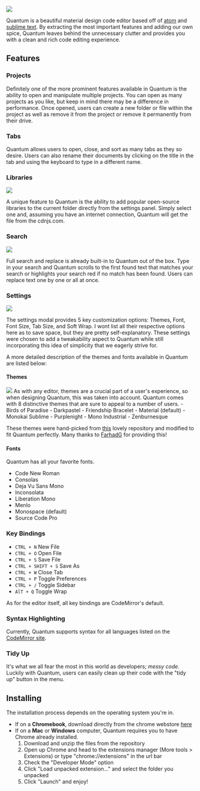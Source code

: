 [<img src="https://dl2.pushbulletusercontent.com/q1AYW5ct2GYEeiv7DcxK6m0CfR2ra2fS/Untitled-3.png">](https://chrome.google.com/webstore/detail/quantum/hmnlklahndgbhdoclhdnoafhafbhmnkm)

Quantum is a beautiful material design code editor based off of [atom](https://atom.io/) and [sublime text](https://www.sublimetext.com/). By extracting the most important features and adding our own spice, Quantum leaves behind the unnecessary clutter and provides you with a clean and rich code editing experience.

## Features
### Projects
Definitely one of the more prominent features available in Quantum is the ability to open and manipulate multiple projects. You can open as many projects as you like, but keep in mind there may be a difference in performance. Once opened, users can create a new folder or file within the project as well as remove it from the project or remove it permanently from their drive. 
### Tabs
Quantum allows users to open, close, and sort as many tabs as they so desire. Users can also rename their documents by clicking on the title in the tab and using the keyboard to type in a different name.
### Libraries
<img src="https://dl2.pushbulletusercontent.com/y4OvqQhBtUNJWf6JA9Dgon5V0xZn3n8H/libraries.png">

A unique feature to Quantum is the ability to add popular open-source libraries to the current folder directly from the settings panel. Simply select one and, assuming you have an internet connection, Quantum will get the file from the cdnjs.com.
### Search

<img src="https://dl2.pushbulletusercontent.com/AUgbhemQdWUQowndx4a7UNflvoRbdAT9/screenshot-5.png">

Full search and replace is already built-in to Quantum out of the box. Type in your search and Quantum scrolls to the first found text that matches your search or highlights your search red if no match has been found. Users can replace text one by one or all at once.
### Settings
<img src="https://dl2.pushbulletusercontent.com/zAyXymocFH4Lpts56izjZ8uweJehJno7/screenshot-3.png">

The settings modal provides 5 key customization options: Themes, Font, Font Size, Tab Size, and Soft Wrap. I wont list all their respective options here as to save space, but they are pretty self-explanatory. These settings were chosen to add a tweakability aspect to Quantum while still incorporating this idea of simplicity that we eagerly strive for.

A more detailed description of the themes and fonts available in Quantum are listed below:

#### Themes

<img src="https://dl2.pushbulletusercontent.com/bpQyDTkHhJRaDnLYze5mMrhZvDOUmv6h/themes.png">
As with any editor, themes are a crucial part of a user's experience, so when designing Quantum, this was taken into account. Quantum comes with 8 distinctive themes that are sure to appeal to a number of users.
- Birds of Paradise
- Darkpastel
- Friendship Bracelet
- Material (default)
- Monokai Sublime
- Purplenight
- Mono Industrial
- Zenburnesque

These themes were hand-picked from [this](https://github.com/FarhadG/code-mirror-themes) lovely repository and modified to fit Quantum perfectly. Many thanks to [FarhadG](https://github.com/FarhadG) for providing this!

#### Fonts
Quantum has all your favorite fonts.
- Code New Roman
- Consolas
- Deja Vu Sans Mono
- Inconsolata
- Liberation Mono
- Menlo
- Monospace (default)
- Source Code Pro

### Key Bindings
- <code>CTRL + N</code> New File
- <code>CTRL + O</code> Open File
- <code>CTRL + S</code> Save File
- <code>CTRL + SHIFT + S</code> Save As
- <code>CTRL + W</code> Close Tab
- <code>CTRL + P</code> Toggle Preferences
- <code>CTRL + /</code> Toggle Sidebar
- <code>AlT + Q</code> Toggle Wrap

As for the editor itself, all key bindings are CodeMirror's default.

### Syntax Highlighting
Currently, Quantum supports syntax for all languages listed on the [CodeMirror site](http://codemirror.net/mode/).
### Tidy Up
It's what we all fear the most in this world as developers; _messy code_. Luckily with Quantum, users can easily clean up their code with the "tidy up" button in the menu.

## Installing
The installation process depends on the operating system you're in. 
- If on a **Chromebook**, download directly from the chrome webstore [here](https://chrome.google.com/webstore/detail/quantum/hmnlklahndgbhdoclhdnoafhafbhmnkm)
- If on a **Mac** or **Windows** computer, Quantum requires you to have Chrome already installed.
  1. Download and unzip the files from the repository
  2. Open up Chrome and head to the extensions manager (More tools > Extensions) or type "chrome://extensions" in the url bar
  3. Check the "Developer Mode" option
  4. Click "Load unpacked extension..." and select the folder you unpacked
  5. Click "Launch" and enjoy!
